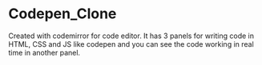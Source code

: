 # Codepen_Clone

Created with codemirror for code editor. It has 3 panels for writing code in HTML, CSS and JS like codepen and you can see the code working in real time in another panel.